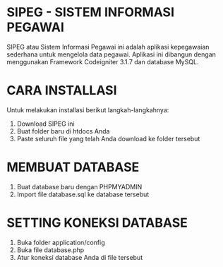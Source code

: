 # SIPEG - SISTEM INFORMASI PEGAWAI
SIPEG atau Sistem Informasi Pegawai ini adalah aplikasi kepegawaian sederhana untuk mengelola data pegawai. Aplikasi ini dibangun dengan menggunakan Framework Codeigniter 3.1.7 dan database MySQL.

# CARA INSTALLASI
Untuk melakukan installasi berikut langkah-langkahnya:
1. Download SIPEG ini
2. Buat folder baru di htdocs Anda
3. Paste seluruh file yang telah Anda download ke folder tersebut

# MEMBUAT DATABASE
1. Buat database baru dengan PHPMYADMIN 
2. Import file database.sql ke database tersebut

# SETTING KONEKSI DATABASE
1. Buka folder application/config
2. Buka file database.php
3. Atur koneksi database Anda di file tersebut
